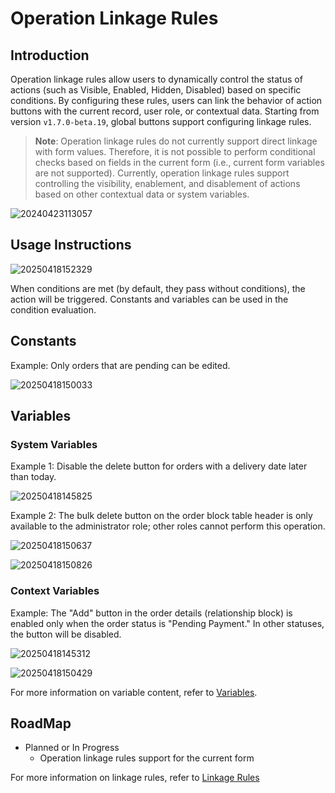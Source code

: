# Operation Linkage Rules

## Introduction

Operation linkage rules allow users to dynamically control the status of actions (such as Visible, Enabled, Hidden, Disabled) based on specific conditions. By configuring these rules, users can link the behavior of action buttons with the current record, user role, or contextual data. Starting from version `v1.7.0-beta.19`, global buttons support configuring linkage rules.

> **Note**: Operation linkage rules do not currently support direct linkage with form values. Therefore, it is not possible to perform conditional checks based on fields in the current form (i.e., current form variables are not supported). Currently, operation linkage rules support controlling the visibility, enablement, and disablement of actions based on other contextual data or system variables.

![20240423113057](https://static-docs.nocobase.com/20240423113057.png)

## Usage Instructions

![20250418152329](https://static-docs.nocobase.com/20250418152329.png)

When conditions are met (by default, they pass without conditions), the action will be triggered. Constants and variables can be used in the condition evaluation.

## Constants

Example: Only orders that are pending can be edited.

![20250418150033](https://static-docs.nocobase.com/20250418150033.png)

## Variables

### System Variables

Example 1: Disable the delete button for orders with a delivery date later than today.

![20250418145825](https://static-docs.nocobase.com/20250418145825.png)

Example 2: The bulk delete button on the order block table header is only available to the administrator role; other roles cannot perform this operation.

![20250418150637](https://static-docs.nocobase.com/20250418150637.png)

![20250418150826](https://static-docs.nocobase.com/20250418150826.png)

### Context Variables

Example: The "Add" button in the order details (relationship block) is enabled only when the order status is "Pending Payment." In other statuses, the button will be disabled.

![20250418145312](https://static-docs.nocobase.com/20250418145312.png)

![20250418150429](https://static-docs.nocobase.com/20250418150429.png)

For more information on variable content, refer to [Variables](/handbook/ui/variables).

## RoadMap

- Planned or In Progress
  - Operation linkage rules support for the current form

For more information on linkage rules, refer to [Linkage Rules](/handbook/ui/linkage-rule)
